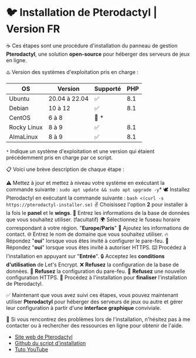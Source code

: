 
# :bird: Installation de Pterodactyl | Version FR

☕ Ces étapes sont une procédure d'installation du panneau de gestion **Pterodactyl**, une solution **open-source** pour héberger des serveurs de jeux en ligne.

♨️ Version des systèmes d'exploitation pris en charge :

| OS     | Version | Supporté     | PHP |
| ---------------- | ------- | ------------------ | ----------- |
| Ubuntu           | 20.04 à 22.04   | :white_check_mark:       | 8.1            |
| Debian           | 10 à 12       | :white_check_mark:         | 8.1            |
| CentOS           | 6 à 8       | :red_circle: \*       |             |
| Rocky Linux      | 8 à 9       | :white_check_mark: | 8.1         |
| AlmaLinux        | 8 à 9       | :white_check_mark: | 8.1         |

`*` Indique un système d'exploitation et une version qui étaient précédemment pris en charge par ce script.

📋 Voici une brève description de chaque étape :

⚠️ Mettez à jour et mettez à niveau votre système en exécutant la commande suivante :
```sudo apt update && sudo apt upgrade -y```*
🕊️ Installez Pterodactyl en exécutant la commande suivante :
```bash <(curl -s https://pterodactyl-installer.se)```
✌️ Choisissez l'option **2** pour installer à la fois le **panel** et le **wings**.
💾 Entrez les informations de la base de données que vous souhaitez utiliser. (facultatif)
🌍 Sélectionnez le fuseau horaire correspondant à votre région. "**Europe/Paris**"
👤 Ajoutez les informations de contact.
🌐 Entrez le nom de domaine que vous souhaitez utiliser.
🔥 Répondez "**oui**" lorsque vous êtes invité à configurer le pare-feu.
🔰 Répondez "**oui**" lorsque vous êtes invité à autoriser HTTPS.
⌨️ Procédez à l'installation en appuyant sur "**Entrée**".
🔒 Acceptez les **conditions d'utilisation** de Let's Encrypt.
❌ **Refusez** la configuration de la base de données.
💢 **Refusez** la configuration du pare-feu.
💨 **Refusez** une nouvelle configuration HTTPS.
🤌 Procédez à l'installation pour **finaliser** l'installation de Pterodactyl.

✅ Maintenant que vous avez suivi ces étapes, vous pouvez maintenant utiliser **Pterodactyl** pour héberger des serveurs de jeux ou autre et gérer leur configuration à partir d'une **interface graphique** conviviale.

🥸 Si vous rencontrez des problèmes lors de l'installation, n'hésitez pas à me contacter ou à rechercher des ressources en ligne pour obtenir de l'aide. 
- [Site web de Pterodactyl](https://pterodactyl.io/)
- [Github du script d'installation](https://github.com/pterodactyl-installer/pterodactyl-installer)
- [Tuto YouTube](https://www.youtube.com/watch?v=E8UJhyUFoHM)
